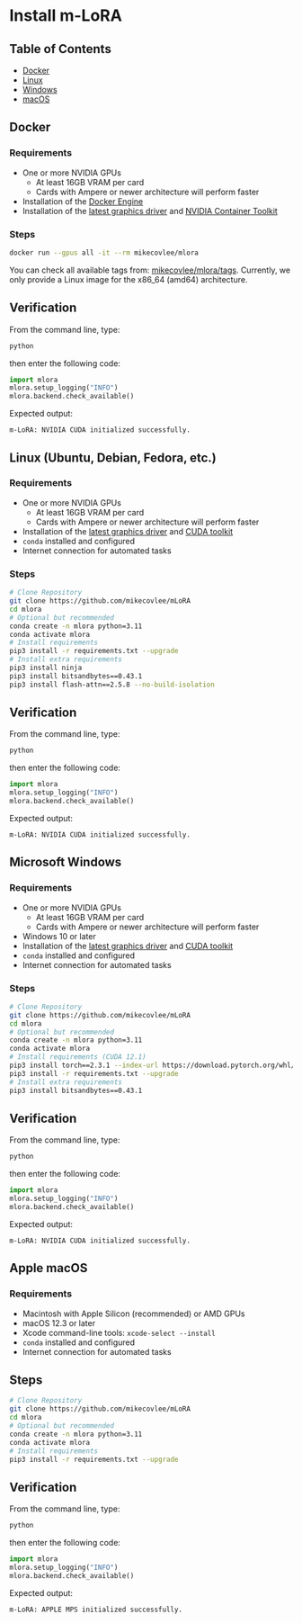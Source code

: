 # Install m-LoRA

## Table of Contents

- [Docker](./Install.md#docker)
- [Linux](./Install.md#linux-ubuntu-debian-fedora-etc)
- [Windows](./Install.md#microsoft-windows)
- [macOS](./Install.md#apple-macos)

## Docker

### Requirements

- One or more NVIDIA GPUs
  - At least 16GB VRAM per card
  - Cards with Ampere or newer architecture will perform faster
- Installation of the [Docker Engine](https://docs.docker.com/get-docker/)
- Installation of the [latest graphics driver](https://www.nvidia.com/Download/index.aspx?lang=en-us) and [NVIDIA Container Toolkit](https://github.com/NVIDIA/nvidia-container-toolkit)

### Steps

```bash
docker run --gpus all -it --rm mikecovlee/mlora
```

You can check all available tags from: [mikecovlee/mlora/tags](https://hub.docker.com/r/mikecovlee/mlora/tags). Currently, we only provide a Linux image for the x86_64 (amd64) architecture.

## Verification

From the command line, type:

```bash
python
```

then enter the following code:

```python
import mlora
mlora.setup_logging("INFO")
mlora.backend.check_available()
```

Expected output:

```
m-LoRA: NVIDIA CUDA initialized successfully.
```

## Linux (Ubuntu, Debian, Fedora, etc.)

### Requirements

- One or more NVIDIA GPUs
  - At least 16GB VRAM per card
  - Cards with Ampere or newer architecture will perform faster
- Installation of the [latest graphics driver](https://www.nvidia.com/Download/index.aspx?lang=en-us) and [CUDA toolkit](https://developer.nvidia.com/cuda-downloads)
- `conda` installed and configured
- Internet connection for automated tasks

### Steps

```bash
# Clone Repository
git clone https://github.com/mikecovlee/mLoRA
cd mlora
# Optional but recommended
conda create -n mlora python=3.11
conda activate mlora
# Install requirements
pip3 install -r requirements.txt --upgrade
# Install extra requirements
pip3 install ninja
pip3 install bitsandbytes==0.43.1
pip3 install flash-attn==2.5.8 --no-build-isolation
```

## Verification

From the command line, type:

```bash
python
```

then enter the following code:

```python
import mlora
mlora.setup_logging("INFO")
mlora.backend.check_available()
```

Expected output:

```
m-LoRA: NVIDIA CUDA initialized successfully.
```

## Microsoft Windows

### Requirements

- One or more NVIDIA GPUs
  - At least 16GB VRAM per card
  - Cards with Ampere or newer architecture will perform faster
- Windows 10 or later
- Installation of the [latest graphics driver](https://www.nvidia.com/Download/index.aspx?lang=en-us) and [CUDA toolkit](https://developer.nvidia.com/cuda-downloads)
- `conda` installed and configured
- Internet connection for automated tasks

### Steps

```bash
# Clone Repository
git clone https://github.com/mikecovlee/mLoRA
cd mlora
# Optional but recommended
conda create -n mlora python=3.11
conda activate mlora
# Install requirements (CUDA 12.1)
pip3 install torch==2.3.1 --index-url https://download.pytorch.org/whl/cu121
pip3 install -r requirements.txt --upgrade
# Install extra requirements
pip3 install bitsandbytes==0.43.1
```

## Verification

From the command line, type:

```bash
python
```

then enter the following code:

```python
import mlora
mlora.setup_logging("INFO")
mlora.backend.check_available()
```

Expected output:

```
m-LoRA: NVIDIA CUDA initialized successfully.
```

## Apple macOS

### Requirements

- Macintosh with Apple Silicon (recommended) or AMD GPUs
- macOS 12.3 or later
- Xcode command-line tools: `xcode-select --install`
- `conda` installed and configured
- Internet connection for automated tasks

## Steps

```bash
# Clone Repository
git clone https://github.com/mikecovlee/mLoRA
cd mlora
# Optional but recommended
conda create -n mlora python=3.11
conda activate mlora
# Install requirements
pip3 install -r requirements.txt --upgrade
```

## Verification

From the command line, type:

```bash
python
```

then enter the following code:

```python
import mlora
mlora.setup_logging("INFO")
mlora.backend.check_available()
```

Expected output:

```
m-LoRA: APPLE MPS initialized successfully.
```